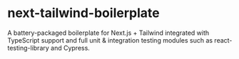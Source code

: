 # next-tailwind-boilerplate

A battery-packaged boilerplate for Next.js + Tailwind integrated with TypeScript support and full unit & integration testing modules such as react-testing-library and Cypress.
